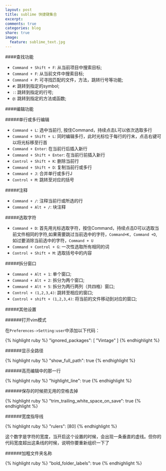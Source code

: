 ```yaml
---
layout: post
title: sublime 快捷键集合
excerpt:
comments: true
categories: blog
share: true
image:
  feature: sublime_text.jpg
---
```


<!-- <figure>
    <img src="/images/sublime1.jpeg">
    <figcaption>sublime text 被称作最性感的编辑器!</figcaption>
</figure> -->

####查找功能

* `Command + Shift + F`: 从当前项目中搜索目标;
* `Command + F`: 从当前文件中搜索目标;
* `Command + P`: 可寻找匹配的文件，方法，跳转行号等功能;
* `#`: 跳转到指定的symbol;
* `:`: 跳转到指定的行号;
* `@`: 跳转到指定的方法或函数;


####编辑功能

#####单行或多行编辑

* `Command + L`: 选中当前行, 按住Command，持续点击L可以依次选取多行
* `Command + Shift + L`: 同时编辑多行，此时光标位于每行的行末，点击右键可以将光标移至行首
* `Command + Enter`: 在当前行后插入新行
* `Command + Shift + Enter`: 在当前行前插入新行
* `Control + Shift + K`: 删除当前行
* `Command + Shift + D`: 复制当前行或多行
* `Command + J`: 合并单行或多行J
* `Control + M`: 跳转至对应的括号

#####注释

* `Command + /`: 注释当前行或所选的行
* `Command + Alt + /`: 块注释

#####选取字符

* `Command + D`: 首先用光标选取字符，按住Command，持续点击D可以选取当前文件相同的字符,如果需要跳过当前选中的字符，`Command+K, Command +D`,如过要消除当前选中的字符，`Command + U`
* `Command + Control + G`: 一次性选取所有相同的词
* `Control + Shift + M`: 选取括号中的内容


#####拆分窗口

* `Command + Alt + 1`: 单个窗口;
* `Command + Alt + 2`: 拆分为两个窗口;
* `Command + Alt + 5`: 拆分为两行两列（共四格）窗口;
* `Control + (1,2,3,4)`: 跳转至相应的窗口;
* `Control + shift + (1,2,3,4)`: 将当前的文件移动到对应的窗口;

#####其他设置

######打开vim模式

在`Preferences->Setting:user`中添加以下代码：

{% highlight ruby %}
"ignored_packages": [
  "Vintage"
]
{% endhighlight %}

######显示全路径

{% highlight ruby %}
"show_full_path": true
{% endhighlight %}

######高亮编辑中的那一行

{% highlight ruby %}
"highlight_line": true
{% endhighlight %}

######保存的时候把无用的空格去掉

{% highlight ruby %}
"trim_trailing_white_space_on_save": true
{% endhighlight %}

######宽度指导线

{% highlight ruby %}
"rulers": [80]
{% endhighlight %}

这个数字是字符的宽度，当开启这个设置的时候，会出现一条垂直的虚线。但你的代码宽度超出这条线的时候，说明你要重新组织一下了

######加粗文件夹名称

{% highlight ruby %}
"bold_folder_labels": true
{% endhighlight %}